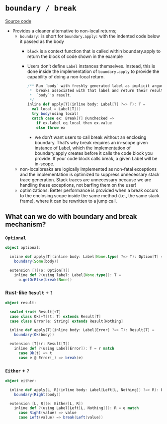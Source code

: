 # `boundary / break`

[Source code](https://github.com/lampepfl/dotty/blob/3.3.0-RC4/library/src/scala/util/boundary.scala)

- Provides a cleaner alternative to non-local returns;
  - `boundary:` is short for `boundary.apply:` with the indented code below it passed as the body
    - `block` is a context function that is called within boundary.apply to return the block of code shown in the example
    - Users don’t define `Label` instances themselves. Instead, this is done inside the implementation of `boundary.apply` to provide the capability of doing a non-local return.

      ```scala
      /** Run `body` with freshly generated label as implicit argument. Catch any
       *  breaks associated with that label and return their results instead of
       *  `body`'s result.
       */
      inline def apply[T](inline body: Label[T] ?=> T): T =
        val local = Label[T]()
        try body(using local)
        catch case ex: Break[T] @unchecked =>
          if ex.label eq local then ex.value
          else throw ex
      ```
      
      - we don’t want users to call break without an enclosing boundary. That’s why break requires an in-scope given instance of Label, which the implementation of boundary.apply creates before it calls the code block you provide. If your code block calls break, a given Label will be in-scope.
  - non-localbreaks are logically implemented as non-fatal exceptions and the implementation is optimized to suppress unnecessary stack trace generation. Stack traces are unnecessary because we are handling these exceptions, not barfing them on the user!
  - optimizations: Better performance is provided when a break occurs to the enclosing scope inside the same method (i.e., the same stack frame), where it can be rewritten to a jump call.

## What can we do with boundary and break mechanism?

### `Optional`

```scala
object optional:

  inline def apply[T](inline body: Label[None.type] ?=> T): Option[T] =
    boundary(Some(body))

  extension [T](o: Option[T])
    inline def ?(using label: Label[None.type]): T =
      o.getOrElse(break(None))
```

### Rust-like `Result` + `?`

```scala
object result:

  sealed trait Result[+T]
  case class Ok[+T](t: T) extends Result[T]
  case class Error(e: String) extends Result[Nothing]

  inline def apply[T](inline body: Label[Error] ?=> T): Result[T] =
    boundary(Ok(body))

  extension [T](r: Result[T])
    inline def ?(using Label[Error]): T = r match
      case Ok(t) => t
      case e @ Error(_) => break(e)
```

### `Either` + `?`

```scala
object either:

  inline def apply[L, R](inline body: Label[Left[L, Nothing]] ?=> R): Either[L, R] =
    boundary(Right(body))

  extension [L, R](e: Either[L, R])
    inline def ?(using Label[Left[L, Nothing]]): R = e match
      case Right(value) => value
      case Left(value) => break(Left(value))
```